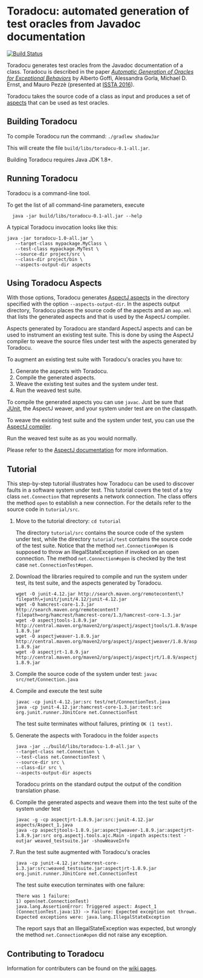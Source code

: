 # Toradocu: automated generation of test oracles from Javadoc documentation

[![Build Status](https://travis-ci.org/albertogoffi/toradocu.svg?branch=master)](https://travis-ci.org/albertogoffi/toradocu)

Toradocu generates test oracles from the Javadoc documentation of a
class. Toradocu is described in the paper
[*Automatic Generation of Oracles for Exceptional Behaviors*](http://star.inf.usi.ch/star/papers/16-issta-toradocu.pdf)
by Alberto Goffi, Alessandra Gorla, Michael D. Ernst, and Mauro Pezzè (presented
at [ISSTA 2016](https://issta2016.cispa.saarland)).

Toradocu takes the source code of a class as input and produces a set of
[aspects](https://eclipse.org/aspectj/) that can be used as test oracles.


## Building Toradocu
To compile Toradocu run the command: `./gradlew shadowJar`

This will create the file
`build/libs/toradocu-0.1-all.jar`.

Building Toradocu requires Java JDK 1.8+.


## Running Toradocu
Toradocu is a command-line tool.

To get the list of all command-line parameters, execute

      java -jar build/libs/toradocu-0.1-all.jar --help

A typical Toradocu invocation looks like this:

    java -jar toradocu-1.0-all.jar \
       --target-class mypackage.MyClass \
	   --test-class mypackage.MyTest \
	   --source-dir project/src \
	   --class-dir project/bin \
       --aspects-output-dir aspects


## Using Toradocu Aspects
With those options, Toradocu generates [AspectJ aspects](https://eclipse.org/aspectj/) in the
directory specified with the option `--aspects-output-dir`. In the aspects output directory,
Toradocu places the source code of the aspects and an `aop.xml` that lists the generated aspects
and that is used by the AspectJ compiler.

Aspects generated by Toradocu are standard AspectJ aspects and can be used to instrument an
existing test suite. This is done by using the AspectJ compiler to weave the source files
under test with the aspects generated by Toradocu.

To augment an existing test suite with Toradocu's oracles you have to:

1. Generate the aspects with Toradocu.
2. Compile the generated aspects.
3. Weave the existing test suites and the system under test.
4. Run the weaved test suite.

To compile the generated aspects you can use `javac`. Just be sure that
[JUnit](http://junit.org/junit4/), the AspectJ weaver, and your system under
test are on the classpath.

To weave the existing test suite and the system under test, you can use the
[AspectJ compiler](https://eclipse.org/aspectj/doc/next/devguide/ajc-ref.html).

Run the weaved test suite as as you would normally.

Please refer to the [AspectJ documentation](https://eclipse.org/aspectj/doc/released/devguide/ajc-ref.html)
for more information.


## Tutorial
This step-by-step tutorial illustrates how Toradocu can be used to discover
faults in a software system under test. This tutorial covers the test of a toy
class `net.Connection` that represents a network connection. The class offers
the method `open` to establish a new connection. For the details refer to the
source code in `tutorial/src`.

1. Move to the tutorial directory: `cd tutorial`

   The directory `tutorial/src` contains the source code of the system under test,
   while the directory `tutorial/test` contains the source code of the test
   suite. Notice that the method `net.Connection#open` is supposed to throw an
   IllegalStateException if invoked on an open connection. The method
   `net.Connection#open` is checked by the test case `net.ConnectionTest#open`.

2. Download the libraries required to compile and run the system under test, its
   test suite, and the aspects generated by Toradocu.
   ```
   wget -O junit-4.12.jar http://search.maven.org/remotecontent\?filepath\=junit/junit/4.12/junit-4.12.jar
   wget -O hamcrest-core-1.3.jar http://search.maven.org/remotecontent?filepath=org/hamcrest/hamcrest-core/1.3/hamcrest-core-1.3.jar
   wget -O aspectjtools-1.8.9.jar http://central.maven.org/maven2/org/aspectj/aspectjtools/1.8.9/aspectjtools-1.8.9.jar
   wget -O aspectjweaver-1.8.9.jar http://central.maven.org/maven2/org/aspectj/aspectjweaver/1.8.9/aspectjweaver-1.8.9.jar
   wget -O aspectjrt-1.8.9.jar http://central.maven.org/maven2/org/aspectj/aspectjrt/1.8.9/aspectjrt-1.8.9.jar
   ```

3. Compile the source code of the system under test: `javac src/net/Connection.java`

4. Compile and execute the test suite
   ```
   javac -cp junit-4.12.jar:src test/net/ConnectionTest.java
   java -cp junit-4.12.jar:hamcrest-core-1.3.jar:test:src org.junit.runner.JUnitCore net.ConnectionTest
   ```
   The test suite terminates without failures, printing `OK (1 test)`.

5. Generate the aspects with Toradocu in the folder `aspects`
   ```
   java -jar ../build/libs/toradocu-1.0-all.jar \
   --target-class net.Connection \
   --test-class net.ConnectionTest \
   --source-dir src \
   --class-dir src \
   --aspects-output-dir aspects
   ```
   Toradocu prints on the standard output the output of the condition translation phase.

6. Compile the generated aspects and weave them into the test suite of the system under test
   ```
   javac -g -cp aspectjrt-1.8.9.jar:src:junit-4.12.jar aspects/Aspect_1.java
   java -cp aspectjtools-1.8.9.jar:aspectjweaver-1.8.9.jar:aspectjrt-1.8.9.jar:src org.aspectj.tools.ajc.Main -inpath aspects:test -outjar weaved_testsuite.jar -showWeaveInfo
   ```

7. Run the test suite augmented with Toradocu's oracles
   ```
   java -cp junit-4.12.jar:hamcrest-core-1.3.jar:src:weaved_testsuite.jar:aspectjrt-1.8.9.jar org.junit.runner.JUnitCore net.ConnectionTest
   ```
   The test suite execution terminates with one failure:

   ```
   There was 1 failure:
   1) open(net.ConnectionTest)
   java.lang.AssertionError: Triggered aspect: Aspect_1 (ConnectionTest.java:13) -> Failure: Expected exception not thrown. Expected exceptions were: java.lang.IllegalStateException
   ```

   The report says that an IllegalStateException was expected, but wrongly the method `net.Connection#open` did not raise any exception.

## Contributing to Toradocu
Information for contributers can be found on the [wiki pages](https://github.com/albertogoffi/toradocu/wiki/Developer-Notes).
